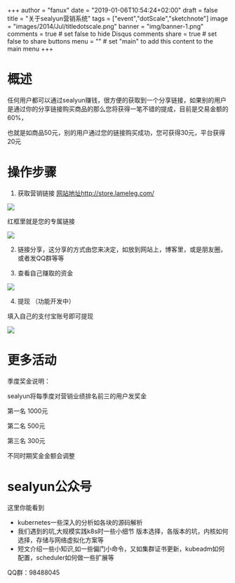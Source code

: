 +++
author = "fanux"
date = "2019-01-06T10:54:24+02:00"
draft = false
title = "关于sealyun营销系统"
tags = ["event","dotScale","sketchnote"]
image = "images/2014/Jul/titledotscale.png"
banner = "img/banner-1.png"
comments = true     # set false to hide Disqus comments
share = true        # set false to share buttons
menu = ""           # set "main" to add this content to the main menu
+++

# 概述
任何用户都可以通过sealyun赚钱，很方便的获取到一个分享链接，如果别的用户是通过你的分享链接购买商品的那么您将获得一笔不错的提成，目前是交易金额的60%，

也就是如商品50元，别的用户通过您的链接购买成功，您可获得30元，平台获得20元

# 操作步骤
1. 获取营销链接 [网站地址http://store.lameleg.com/](http://store.lameleg.com/)
<!--more-->

![](/refe/sharelink.png)

红框里就是您的专属链接

![](/refe/sharelink1.png)

2. 链接分享，这分享的方式由您来决定，如放到网站上，博客里，或是朋友圈，或者发QQ群等等

3. 查看自己赚取的资金

![](/refe/money.png)

4. 提现 （功能开发中）

填入自己的支付宝账号即可提现

![](/refe/money1.png)

# 更多活动

季度奖金说明：

sealyun将每季度对营销业绩排名前三的用户发奖金

第一名 1000元

第二名 500元

第三名 300元

不同时期奖金金额会调整

# sealyun公众号
这里你能看到

* kubernetes一些深入的分析如各块的源码解析
* 我们遇到的坑,大规模实践k8s时一些小细节 版本选择，各版本的坑，内核如何选择，存储与网络虚拟化方案等
* 短文介绍一些小知识,如一些偏门小命令，又如集群证书更新，kubeadm如何配置，scheduler如何做一些扩展等


QQ群：98488045


